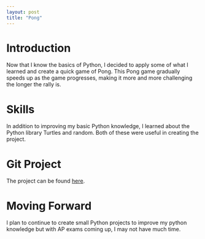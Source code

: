 ```yaml
---
layout: post
title: "Pong"
---
```


# Introduction

Now that I know the basics of Python, I decided to apply some of what I learned and create a quick game of Pong. This Pong game gradually speeds up as the game progresses, making it more and more challenging the longer the rally is.

# Skills

In addition to improving my basic Python knowledge, I learned about the Python library Turtles and random. Both of these were useful in creating the project.

# Git Project

The project can be found [here][gh-pong].

# Moving Forward

I plan to continue to create small Python projects to improve my python knowledge but with AP exams coming up, I may not have much time.

[gh-pong]: https://github.com/DanielYanger/Python-Projects/blob/master/pong.py
